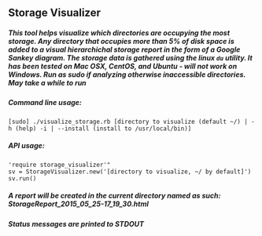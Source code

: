 ## Storage Visualizer

##### This tool helps visualize which directories are occupying the most storage. Any directory that occupies more than 5% of disk space is added to a visual hierarchichal storage report in the form of a Google Sankey diagram. The storage data is gathered using the linux `du` utility. It has been tested on Mac OSX, CentOS, and Ubuntu - will not work on Windows. Run as sudo if analyzing otherwise inaccessible directories. May take a while to run

##### Command line usage:

	[sudo] ./visualize_storage.rb [directory to visualize (default ~/) | -h (help) -i | --install (install to /usr/local/bin)]

##### API usage: 	

	'require storage_visualizer'"
	sv = StorageVisualizer.new('[directory to visualize, ~/ by default]')
	sv.run()

##### A report will be created in the current directory named as such: StorageReport_2015_05_25-17_19_30.html
##### Status messages are printed to STDOUT
